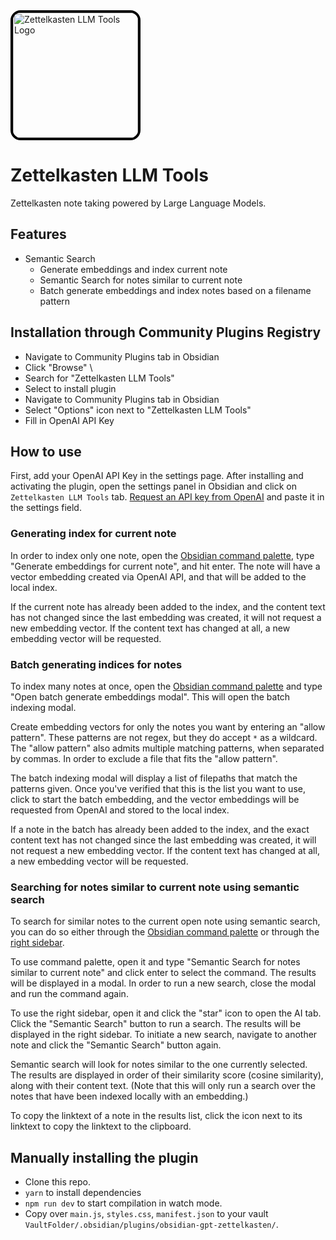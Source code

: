 <img src="NoteRobot.png" alt="Zettelkasten LLM Tools Logo" width="200" height="200" style="border-radius: 16px; border-style: solid; border-width: 4px; border-color: black;" />

# Zettelkasten LLM Tools

Zettelkasten note taking powered by Large Language Models.

## Features

- Semantic Search
  - Generate embeddings and index current note
  - Semantic Search for notes similar to current note
  - Batch generate embeddings and index notes based on a filename pattern

## Installation through Community Plugins Registry

- Navigate to Community Plugins tab in Obsidian
- Click "Browse" \
- Search for "Zettelkasten LLM Tools"
- Select to install plugin
- Navigate to Community Plugins tab in Obsidian
- Select "Options" icon next to "Zettelkasten LLM Tools"
- Fill in OpenAI API Key

## How to use

First, add your OpenAI API Key in the settings page. After installing and activating the plugin, open the settings panel in Obsidian and click on `Zettelkasten LLM Tools` tab. [Request an API key from OpenAI](https://help.openai.com/en/articles/4936850-where-do-i-find-my-secret-api-key) and paste it in the settings field.

### Generating index for current note

In order to index only one note, open the [Obsidian command palette](https://help.obsidian.md/Plugins/Command+palette), type "Generate embeddings for current note", and hit enter. The note will have a vector embedding created via OpenAI API, and that will be added to the local index.

If the current note has already been added to the index, and the content text has not changed since the last embedding was created, it will not request a new embedding vector. If the content text has changed at all, a new embedding vector will be requested.

### Batch generating indices for notes

To index many notes at once, open the [Obsidian command palette](https://help.obsidian.md/Plugins/Command+palette) and type "Open batch generate embeddings modal". This will open the batch indexing modal.

Create embedding vectors for only the notes you want by entering an "allow pattern". These patterns are not regex, but they do accept `*` as a wildcard. The "allow pattern" also admits multiple matching patterns, when separated by commas. In order to exclude a file that fits the "allow pattern".

The batch indexing modal will display a list of filepaths that match the patterns given. Once you've verified that this is the list you want to use, click to start the batch embedding, and the vector embeddings will be requested from OpenAI and stored to the local index.

If a note in the batch has already been added to the index, and the exact content text has not changed since the last embedding was created, it will not request a new embedding vector. If the content text has changed at all, a new embedding vector will be requested.

### Searching for notes similar to current note using semantic search

To search for similar notes to the current open note using semantic search, you can do so either through  the [Obsidian command palette](https://help.obsidian.md/Plugins/Command+palette) or through the [right sidebar](https://help.obsidian.md/Getting+started/Use+the+mobile+app#Right+sidebar).

To use command palette, open it and type "Semantic Search for notes similar to current note" and click enter to select the command. The results will be displayed in a modal. In order to run a new search, close the modal and run the command again.

To use the right sidebar, open it and click the "star" icon to open the AI tab. Click the "Semantic Search" button to run a search. The results will be displayed in the right sidebar. To initiate a new search, navigate to another note and click the "Semantic Search" button again.

Semantic search will look for notes similar to the one currently selected. The results are displayed in order of their similarity score (cosine similarity), along with their content text. (Note that this will only run a search over the notes that have been indexed locally with an embedding.)

To copy the linktext of a note in the results list, click the icon next to its linktext to copy the linktext to the clipboard.

## Manually installing the plugin

- Clone this repo.
- `yarn` to install dependencies
- `npm run dev` to start compilation in watch mode.
- Copy over `main.js`, `styles.css`, `manifest.json` to your vault `VaultFolder/.obsidian/plugins/obsidian-gpt-zettelkasten/`.
